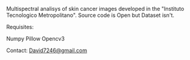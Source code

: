 Multispectral analisys of skin cancer images developed in the "Instituto Tecnologico Metropolitano". Source code is Open
but Dataset isn't.

Requisites:

Numpy
Pillow
Opencv3

Contact: David7246@gmail.com
